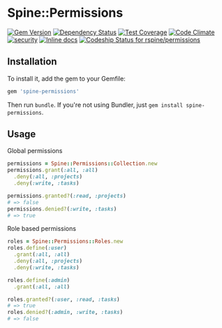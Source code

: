 # Spine::Permissions

[![Gem Version](https://badge.fury.io/rb/spine-permissions.svg)](http://badge.fury.io/rb/spine-permissions)
[![Dependency Status](https://gemnasium.com/rspine/permissions.svg)](https://gemnasium.com/rspine/permissions)
[![Test Coverage](https://codeclimate.com/github/rspine/permissions/badges/coverage.svg)](https://codeclimate.com/github/rspine/permissions/coverage)
[![Code Climate](https://codeclimate.com/github/rspine/permissions/badges/gpa.svg)](https://codeclimate.com/github/rspine/permissions)
[![security](https://hakiri.io/github/rspine/permissions/master.svg)](https://hakiri.io/github/rspine/permissions/master)
[![Inline docs](http://inch-ci.org/github/rspine/permissions.svg?branch=master)](http://inch-ci.org/github/rspine/permissions)
[![Codeship Status for rspine/permissions](https://codeship.com/projects/e40254b0-ec27-0132-7a53-3e3b9703d095/status?branch=master)](https://codeship.com/projects/83659)

## Installation

To install it, add the gem to your Gemfile:

```ruby
gem 'spine-permissions'
```

Then run `bundle`. If you're not using Bundler, just `gem install spine-permissions`.

## Usage

Global permissions

```ruby
permissions = Spine::Permissions::Collection.new
permissions.grant(:all, :all)
  .deny(:all, :projects)
  .deny(:write, :tasks)

permissions.granted?(:read, :projects)
# => false
permissions.denied?(:write, :tasks)
# => true
```

Role based permissions

```ruby
roles = Spine::Permissions::Roles.new
roles.define(:user)
  .grant(:all, :all)
  .deny(:all, :projects)
  .deny(:write, :tasks)

roles.define(:admin)
  .grant(:all, :all)

roles.granted?(:user, :read, :tasks)
# => true
roles.denied?(:admin, :write, :tasks)
# => false
```
